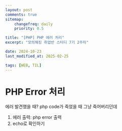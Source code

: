 ```yaml
---
layout: post
comments: true
sitemap:
    changefreq: daily
    priority: 0.5

title: "[PHP] PHP 에러 처리"
excerpt: "모의해킹 취업반 스터디 7기 2주차"

date: 2024-10-23
last_modified_at: 2025-02-25

tags: [WEB, TIL]
---
```


# PHP Error 처리
에러 발견했을 때?
php code가 죽었을 때 그냥 죽어버리던데
1. 에러 출력: php error 출력
2. echo로 확인하기